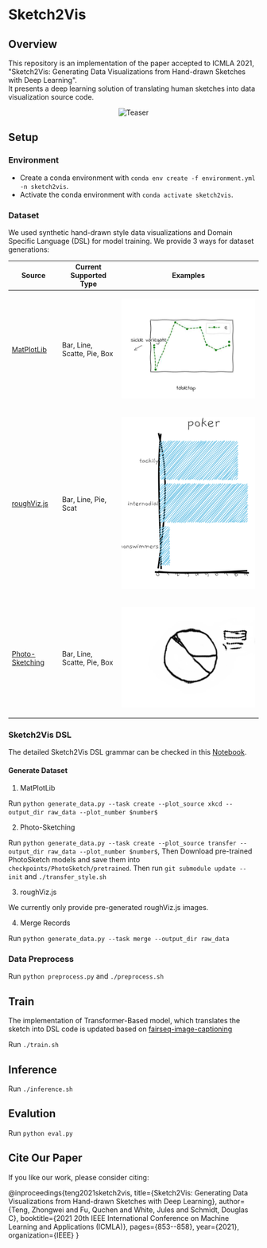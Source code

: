 
# Sketch2Vis
## Overview

This repository is an implementation of the paper accepted to ICMLA 2021, "Sketch2Vis: Generating Data Visualizations from Hand-drawn Sketches with Deep Learning".  
It presents a deep learning solution of translating human sketches into data visualization source code.

<p align="center"><img alt="Teaser" src="doc/problems.png"></p>

## Setup

### Environment
-   Create a conda environment with  `conda env create -f environment.yml -n sketch2vis`.
-   Activate the conda environment with  `conda activate sketch2vis`.


### Dataset

We used synthetic hand-drawn style data visualizations and  Domain Specific Language (DSL) for model training.
We provide 3 ways for dataset generations:

|Source | Current Supported Type | Examples |
| ---- |       ---   |    ---   |
| [MatPlotLib](https://matplotlib.org/stable/index.html)| Bar, Line, Scatte, Pie, Box|  <p align="center"><img src="doc/xkcd_example.jpg"></p>|
| [roughViz.js](https://github.com/jwilber/roughViz) | Bar, Line, Pie, Scat |  <p align="center"><img src="doc/js_example.png"></p>  | 
| [Photo-Sketching](https://github.com/mtli/PhotoSketch)| Bar, Line, Scatte, Pie, Box|  <p align="center"><img src="doc/transfer_example.png"></p>  |

### Sketch2Vis DSL 

The detailed Sketch2Vis DSL grammar can be checked in this [Notebook](./doc/Sketch2VisDSLGrammar.pdf).



#### Generate Dataset
1. MatPlotLib

Run `python generate_data.py --task create --plot_source xkcd --output_dir raw_data --plot_number $number$`

2. Photo-Sketching

Run ``python generate_data.py --task create --plot_source transfer --output_dir raw_data --plot_number $number$``,
Then Download pre-trained PhotoSketch models and save them into `checkpoints/PhotoSketch/pretrained`. 
Then run `git submodule update --init` and `./transfer_style.sh`


3. roughViz.js

We currently only provide pre-generated roughViz.js images. 


4. Merge Records

Run `python generate_data.py --task merge --output_dir raw_data`

### Data Preprocess

Run `python preprocess.py` and `./preprocess.sh`


## Train
The implementation of Transformer-Based model, which translates the sketch into DSL code is updated based on [fairseq-image-captioning](https://github.com/krasserm/fairseq-image-captioning)

Run `./train.sh`

## Inference

Run `./inference.sh`

## Evalution

Run `python eval.py`

## Cite Our Paper

If you like our work, please consider citing:

@inproceedings{teng2021sketch2vis,
title={Sketch2Vis: Generating Data Visualizations from Hand-drawn Sketches with Deep Learning},
author={Teng, Zhongwei and Fu, Quchen and White, Jules and Schmidt, Douglas C},
booktitle={2021 20th IEEE International Conference on Machine Learning and Applications (ICMLA)},
pages={853--858},
year={2021},
organization={IEEE}
}
